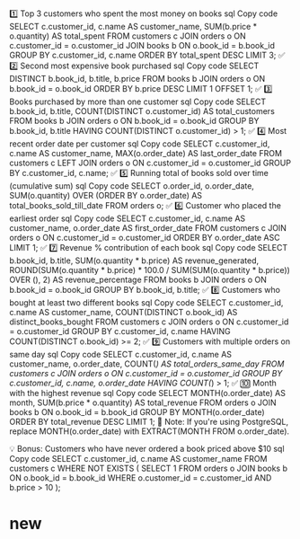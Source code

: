  1️⃣ Top 3 customers who spent the most money on books
sql
Copy code
SELECT c.customer_id, c.name AS customer_name, 
       SUM(b.price * o.quantity) AS total_spent
FROM customers c
JOIN orders o ON c.customer_id = o.customer_id
JOIN books b ON o.book_id = b.book_id
GROUP BY c.customer_id, c.name
ORDER BY total_spent DESC
LIMIT 3;
✅ 2️⃣ Second most expensive book purchased
sql
Copy code
SELECT DISTINCT b.book_id, b.title, b.price
FROM books b
JOIN orders o ON b.book_id = o.book_id
ORDER BY b.price DESC
LIMIT 1 OFFSET 1;
✅ 3️⃣ Books purchased by more than one customer
sql
Copy code
SELECT b.book_id, b.title, COUNT(DISTINCT o.customer_id) AS total_customers
FROM books b
JOIN orders o ON b.book_id = o.book_id
GROUP BY b.book_id, b.title
HAVING COUNT(DISTINCT o.customer_id) > 1;
✅ 4️⃣ Most recent order date per customer
sql
Copy code
SELECT c.customer_id, c.name AS customer_name, MAX(o.order_date) AS last_order_date
FROM customers c
LEFT JOIN orders o ON c.customer_id = o.customer_id
GROUP BY c.customer_id, c.name;
✅ 5️⃣ Running total of books sold over time (cumulative sum)
sql
Copy code
SELECT o.order_id, o.order_date,
       SUM(o.quantity) OVER (ORDER BY o.order_date) AS total_books_sold_till_date
FROM orders o;
✅ 6️⃣ Customer who placed the earliest order
sql
Copy code
SELECT c.customer_id, c.name AS customer_name, o.order_date AS first_order_date
FROM customers c
JOIN orders o ON c.customer_id = o.customer_id
ORDER BY o.order_date ASC
LIMIT 1;
✅ 7️⃣ Revenue % contribution of each book
sql
Copy code
SELECT b.book_id, b.title,
       SUM(o.quantity * b.price) AS revenue_generated,
       ROUND(SUM(o.quantity * b.price) * 100.0 / 
             SUM(SUM(o.quantity * b.price)) OVER (), 2) AS revenue_percentage
FROM books b
JOIN orders o ON b.book_id = o.book_id
GROUP BY b.book_id, b.title;
✅ 8️⃣ Customers who bought at least two different books
sql
Copy code
SELECT c.customer_id, c.name AS customer_name,
       COUNT(DISTINCT o.book_id) AS distinct_books_bought
FROM customers c
JOIN orders o ON c.customer_id = o.customer_id
GROUP BY c.customer_id, c.name
HAVING COUNT(DISTINCT o.book_id) >= 2;
✅ 9️⃣ Customers with multiple orders on same day
sql
Copy code
SELECT c.customer_id, c.name AS customer_name,
       o.order_date, COUNT(*) AS total_orders_same_day
FROM customers c
JOIN orders o ON c.customer_id = o.customer_id
GROUP BY c.customer_id, c.name, o.order_date
HAVING COUNT(*) > 1;
✅ 🔟 Month with the highest revenue
sql
Copy code
SELECT MONTH(o.order_date) AS month, 
       SUM(b.price * o.quantity) AS total_revenue
FROM orders o
JOIN books b ON o.book_id = b.book_id
GROUP BY MONTH(o.order_date)
ORDER BY total_revenue DESC
LIMIT 1;
📌 Note: If you're using PostgreSQL, replace MONTH(o.order_date) with EXTRACT(MONTH FROM o.order_date).

💡 Bonus: Customers who have never ordered a book priced above $10
sql
Copy code
SELECT c.customer_id, c.name AS customer_name
FROM customers c
WHERE NOT EXISTS (
    SELECT 1
    FROM orders o
    JOIN books b ON o.book_id = b.book_id
    WHERE o.customer_id = c.customer_id AND b.price > 10
);

# new
